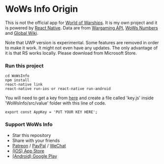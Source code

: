 # WoWs Info Origin
This is not the official app for [World of Warships](https://worldofwarships.com/). It is my own project and it is powered by [React Native](https://facebook.github.io/react-native/). Data are from [Wargaming API](https://developers.wargaming.net), [WoWs Numbers](http://wows-numbers.com) and [Global Wiki](https://wiki.wargaming.net/en/World_of_Warships).

Note that UWP version is experimental. Some features are removed in order to make it work. It might not even have any updates. The only advantage of it is that RS works locally. Please download from Microsoft Store.

### Run this project
~~~~
cd WoWsInfo 
npm install
react-native link
react-native run-ios or react-native run-android
~~~~
You will need to get a key from [here](https://developers.wargaming.net) and create a file called 'key.js' inside 'WoWsInfo/src/value' folder with this line of code.
~~~~
export const AppKey = 'PUT YOUR KEY HERE';
~~~~

### Support WoWs Info
- Star this repository
- Share with your friends
- [Patreon](https://www.patreon.com/henryquan) / [PayPal](https://www.paypal.me/YihengQuan) / [WeChat](https://github.com/HenryQuan/WoWs-Info-Origin/blob/master/Support/WeChat.png) 
- [(IOS) App Store](https://itunes.apple.com/app/id1202750166)
- [(Android) Google Play](https://play.google.com/store/apps/details?id=com.yihengquan.wowsinfo)